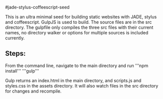 #jade-stylus-coffeescript-seed

This is an ultra minimal seed for building static websites with JADE, stylus and coffeescript. GulpJS is used to build. 
The source files are in the src directory.
The gulpfile only compiles the three src files with their current names, no directory walker or options for multiple sources is included currently. 

## Steps:
From the command line, navigate to the main directory and run
'''npm install'''
'''gulp'''

Gulp returns an index.html in the main directory, and scripts.js and styles.css in the assets directory. It will also watch  files in the src directory for changes and recompile. 